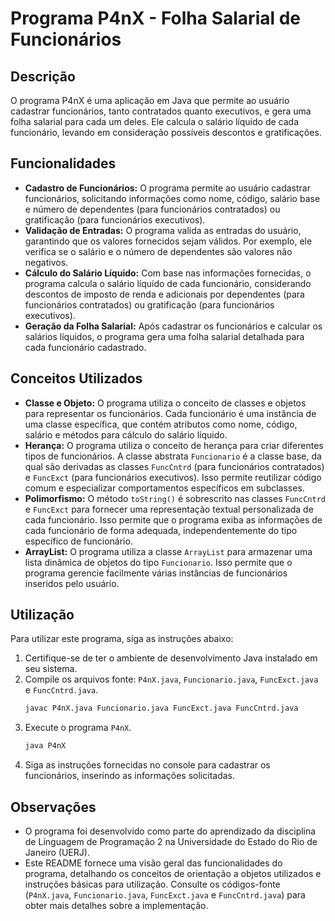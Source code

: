 # Programa P4nX - Folha Salarial de Funcionários

## Descrição

O programa P4nX é uma aplicação em Java que permite ao usuário cadastrar funcionários, tanto contratados quanto executivos, e gera uma folha salarial para cada um deles. Ele calcula o salário líquido de cada funcionário, levando em consideração possíveis descontos e gratificações.

## Funcionalidades

- **Cadastro de Funcionários:** O programa permite ao usuário cadastrar funcionários, solicitando informações como nome, código, salário base e número de dependentes (para funcionários contratados) ou gratificação (para funcionários executivos).
- **Validação de Entradas:** O programa valida as entradas do usuário, garantindo que os valores fornecidos sejam válidos. Por exemplo, ele verifica se o salário e o número de dependentes são valores não negativos.
- **Cálculo do Salário Líquido:** Com base nas informações fornecidas, o programa calcula o salário líquido de cada funcionário, considerando descontos de imposto de renda e adicionais por dependentes (para funcionários contratados) ou gratificação (para funcionários executivos).
- **Geração da Folha Salarial:** Após cadastrar os funcionários e calcular os salários líquidos, o programa gera uma folha salarial detalhada para cada funcionário cadastrado.

## Conceitos Utilizados

- **Classe e Objeto:** O programa utiliza o conceito de classes e objetos para representar os funcionários. Cada funcionário é uma instância de uma classe específica, que contém atributos como nome, código, salário e métodos para cálculo do salário líquido.
- **Herança:** O programa utiliza o conceito de herança para criar diferentes tipos de funcionários. A classe abstrata `Funcionario` é a classe base, da qual são derivadas as classes `FuncCntrd` (para funcionários contratados) e `FuncExct` (para funcionários executivos). Isso permite reutilizar código comum e especializar comportamentos específicos em subclasses.
- **Polimorfismo:** O método `toString()` é sobrescrito nas classes `FuncCntrd` e `FuncExct` para fornecer uma representação textual personalizada de cada funcionário. Isso permite que o programa exiba as informações de cada funcionário de forma adequada, independentemente do tipo específico de funcionário.
- **ArrayList:** O programa utiliza a classe `ArrayList` para armazenar uma lista dinâmica de objetos do tipo `Funcionario`. Isso permite que o programa gerencie facilmente várias instâncias de funcionários inseridos pelo usuário.

## Utilização

Para utilizar este programa, siga as instruções abaixo:

1. Certifique-se de ter o ambiente de desenvolvimento Java instalado em seu sistema.
2. Compile os arquivos fonte: `P4nX.java`, `Funcionario.java`, `FuncExct.java` e `FuncCntrd.java`.
   ```bash
   javac P4nX.java Funcionario.java FuncExct.java FuncCntrd.java
   ```
3. Execute o programa `P4nX`.
   ```bash
   java P4nX
   ```
4. Siga as instruções fornecidas no console para cadastrar os funcionários, inserindo as informações solicitadas.

## Observações

- O programa foi desenvolvido como parte do aprendizado da disciplina de Linguagem de Programação 2 na Universidade do Estado do Rio de Janeiro (UERJ).
- Este README fornece uma visão geral das funcionalidades do programa, detalhando os conceitos de orientação a objetos utilizados e instruções básicas para utilização. Consulte os códigos-fonte (`P4nX.java`, `Funcionario.java`, `FuncExct.java` e `FuncCntrd.java`) para obter mais detalhes sobre a implementação.
